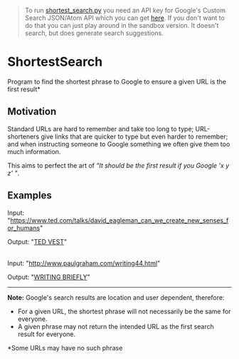 > To run [shortest_search.py](https://github.com/OisinMoran/ShortestSearch/blob/master/shortest_search.py) you need an API key for Google's Custom Search JSON/Atom API which you can get [here](https://developers.google.com/custom-search/json-api/v1/overview). If you don't want to do that you can just play around in the sandbox version. It doesn't search, but does generate search suggestions.

# ShortestSearch
Program to find the shortest phrase to Google to ensure a given URL is the first result*

## Motivation
Standard URLs are hard to remember and take too long to type; URL-shorteners give links that are quicker to type but even harder to remember; and when instructing someone to Google something we often give them too much information.

This aims to perfect the art of *"It should be the first result if you Google 'x y z' "*.

## Examples
Input: "<https://www.ted.com/talks/david_eagleman_can_we_create_new_senses_for_humans>"

Output: "[TED VEST](https://www.google.com/search?q=ted+vest)"
<br><br>

Input: "<http://www.paulgraham.com/writing44.html>"

Output: "[WRITING BRIEFLY](https://www.google.com/search?q=writing+briefly)"

---

**Note:** Google's search results are location and user dependent, therefore:
* For a given URL, the shortest phrase will not necessarily be the same for everyone.
* A given phrase may not return the intended URL as the first search result for everyone.

*Some URLs may have no such phrase
